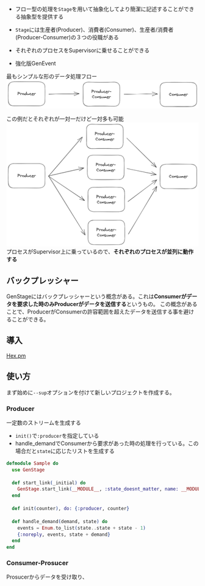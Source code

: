 - フロー型の処理を`Stage`を用いて抽象化してより簡潔に記述することができる抽象型を提供する
- `Stage`には生産者(Producer)、消費者(Consumer)、生産者/消費者(Producer-Consumer)の３つの役職がある
- それぞれのプロセスをSupervisorに乗せることができる

- 強化版GenEvent

最もシンプルな形のデータ処理フロー
![](../imgs/Pasted%20image%2020230914091556.png)

この例だとそれぞれが一対一だけど一対多も可能
![](../imgs/Pasted%20image%2020230914092031.png)
プロセスがSupervisor上に乗っているので、**それぞれのプロセスが並列に動作する**

## バックプレッシャー
GenStageにはバックプレッシャーという概念がある。これは**Consumerがデータを要求した時のみProducerがデータを送信する**というもの。
この概念があることで、ProducerがConsumerの許容範囲を超えたデータを送信する事を避けることができる。
## 導入
[Hex.pm](https://hex.pm/packages/gen_stage)
## 使い方

まず始めに`--sup`オプションを付けて新しいプロジェクトを作成する。
### Producer

一定数のストリームを生成する

- `init()`で`:producer`を指定している
- handle_demandでConsumerから要求があった時の処理を行っている。この場合だと`state`に応じたリストを生成する
```elixir
defmodule Sample do
  use GenStage

  def start_link(_initial) do
    GenStage.start_link(__MODULE__, :state_doesnt_matter, name: __MODULE__)
  end

  def init(counter), do: {:producer, counter}

  def handle_demand(demand, state) do
    events = Enum.to_list(state..state + state - 1)
    {:noreply, events, state + demand}
  end
end
```

### Consumer-Prosucer

Prosucerからデータを受け取り、